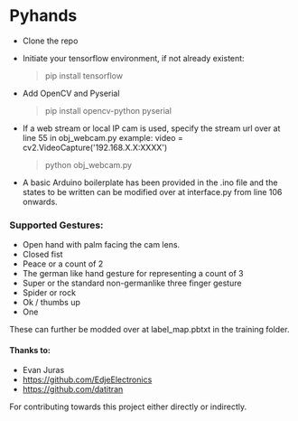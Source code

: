 # Pyhands

* Clone the repo

* Initiate your tensorflow environment, if not already existent:
  > pip install tensorflow
  
* Add OpenCV and Pyserial
  > pip install opencv-python pyserial
  
* If a web stream or local IP cam is used, specify the stream url over at line 55 in obj_webcam.py
  example: video = cv2.VideoCapture('192.168.X.X:XXXX')
  > python obj_webcam.py
  
* A basic Arduino boilerplate has been provided in the .ino file and the states to be written can be modified over at interface.py from line 106 onwards.

### Supported Gestures:
* Open hand with palm facing the cam lens.
* Closed fist
* Peace or a count of 2
* The german like hand gesture for representing a count of 3
* Super or the standard non-germanlike three finger gesture
* Spider or rock
* Ok / thumbs up
* One  

These can further be modded over at label_map.pbtxt in the training folder.

#### Thanks to:
* Evan Juras
* https://github.com/EdjeElectronics
* https://github.com/datitran  

For contributing towards this project either directly or indirectly.
